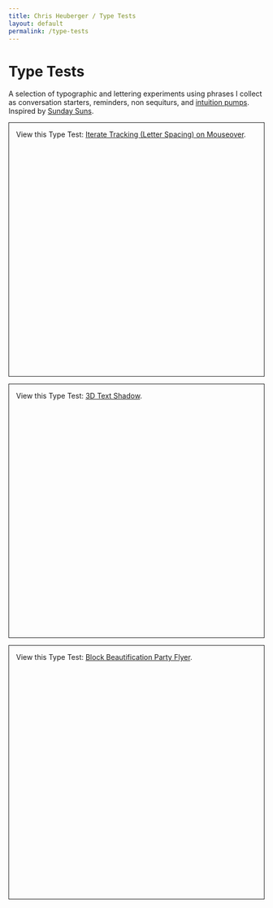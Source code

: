 ```yaml
---
title: Chris Heuberger / Type Tests
layout: default
permalink: /type-tests
---
```


<div class="main-content main-content_type-tests">

  <div class="page-title-group">
    <h1 class="page-title">Type Tests</h1>
    <p class="page-title-note">A selection of typographic and lettering experiments using phrases I collect as conversation starters, reminders, non sequiturs, and <a class="text-link" href="https://en.wikipedia.org/wiki/Intuition_pump" target="_blank" rel="noopener">intuition pumps</a>. Inspired by <a class="text-link" href="https://sunday-suns.com/" target="_blank" rel="noopener">Sunday Suns</a>.</p>
  </div>

  <section class="list-wrapper">

  <div class="type-test">
    <p class="codepen" data-height="500" data-theme-id="42847" data-default-tab="result" data-slug-hash="rNZNdwV" data-user="ChrisBup" style="height: 500px; box-sizing: border-box; border: 1px solid; display: flex; padding: 1em;"><span>View this Type Test: <a href="https://codepen.io/ChrisBup/pen/rNZNdwV"> Iterate Tracking (Letter Spacing) on Mouseover</a>.</span></p>
  </div>

  <div class="type-test">
    <p class="codepen" data-height="500" data-theme-id="42847" data-default-tab="result" data-slug-hash="LYJYdrj" data-user="ChrisBup" style="height: 500px; box-sizing: border-box; border: 1px solid; display: flex; padding: 1em;"><span>View this Type Test: <a href="https://codepen.io/ChrisBup/pen/LYJYdrj"> 3D Text Shadow</a>.</span></p>
  </div>

  <div class="type-test">
    <p class="codepen" data-height="500" data-theme-id="42847" data-default-tab="result" data-slug-hash="QWVWxjM" data-user="ChrisBup" style="height: 500px; box-sizing: border-box; border: 1px solid; display: flex; padding: 1em;"><span>View this Type Test: <a href="https://codepen.io/ChrisBup/pen/QWVWxjM"> Block Beautification Party Flyer</a>.</span></p>
  </div>

  </section>

</div>